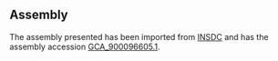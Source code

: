 
Assembly
--------

The assembly presented has been imported from 
[INSDC](http://www.insdc.org) and has the assembly accession
[GCA\_900096605.1](http://www.ebi.ac.uk/ena/data/view/GCA_900096605.1).


